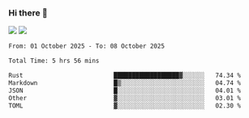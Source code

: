 ### Hi there 👋️

![](https://komarev.com/ghpvc/?username=Loner1024)
![](https://hit.yhype.me/github/profile?account_id=20189164)

<!--START_SECTION:waka-->

```txt
From: 01 October 2025 - To: 08 October 2025

Total Time: 5 hrs 56 mins

Rust                         ██████████████████▓░░░░░░   74.34 %
Markdown                     █▒░░░░░░░░░░░░░░░░░░░░░░░   04.74 %
JSON                         █░░░░░░░░░░░░░░░░░░░░░░░░   04.01 %
Other                        ▓░░░░░░░░░░░░░░░░░░░░░░░░   03.01 %
TOML                         ▓░░░░░░░░░░░░░░░░░░░░░░░░   02.30 %
```

<!--END_SECTION:waka-->



